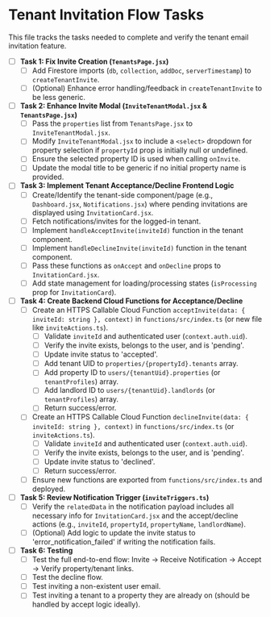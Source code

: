 # Tenant Invitation Flow Tasks

This file tracks the tasks needed to complete and verify the tenant email invitation feature.

- [ ] **Task 1: Fix Invite Creation (`TenantsPage.jsx`)**
    - [ ] Add Firestore imports (`db`, `collection`, `addDoc`, `serverTimestamp`) to `createTenantInvite`.
    - [ ] (Optional) Enhance error handling/feedback in `createTenantInvite` to be less generic.

- [ ] **Task 2: Enhance Invite Modal (`InviteTenantModal.jsx` & `TenantsPage.jsx`)**
    - [ ] Pass the `properties` list from `TenantsPage.jsx` to `InviteTenantModal.jsx`.
    - [ ] Modify `InviteTenantModal.jsx` to include a `<select>` dropdown for property selection if `propertyId` prop is initially null or undefined.
    - [ ] Ensure the selected property ID is used when calling `onInvite`.
    - [ ] Update the modal title to be generic if no initial property name is provided.

- [ ] **Task 3: Implement Tenant Acceptance/Decline Frontend Logic**
    - [ ] Create/Identify the tenant-side component/page (e.g., `Dashboard.jsx`, `Notifications.jsx`) where pending invitations are displayed using `InvitationCard.jsx`.
    - [ ] Fetch notifications/invites for the logged-in tenant.
    - [ ] Implement `handleAcceptInvite(inviteId)` function in the tenant component.
    - [ ] Implement `handleDeclineInvite(inviteId)` function in the tenant component.
    - [ ] Pass these functions as `onAccept` and `onDecline` props to `InvitationCard.jsx`.
    - [ ] Add state management for loading/processing states (`isProcessing` prop for `InvitationCard`).

- [ ] **Task 4: Create Backend Cloud Functions for Acceptance/Decline**
    - [ ] Create an HTTPS Callable Cloud Function `acceptInvite(data: { inviteId: string }, context)` in `functions/src/index.ts` (or new file like `inviteActions.ts`).
        - [ ] Validate `inviteId` and authenticated user (`context.auth.uid`).
        - [ ] Verify the invite exists, belongs to the user, and is 'pending'.
        - [ ] Update invite status to 'accepted'.
        - [ ] Add tenant UID to `properties/{propertyId}.tenants` array.
        - [ ] Add property ID to `users/{tenantUid}.properties` (or `tenantProfiles`) array.
        - [ ] Add landlord ID to `users/{tenantUid}.landlords` (or `tenantProfiles`) array.
        - [ ] Return success/error.
    - [ ] Create an HTTPS Callable Cloud Function `declineInvite(data: { inviteId: string }, context)` in `functions/src/index.ts` (or `inviteActions.ts`).
        - [ ] Validate `inviteId` and authenticated user (`context.auth.uid`).
        - [ ] Verify the invite exists, belongs to the user, and is 'pending'.
        - [ ] Update invite status to 'declined'.
        - [ ] Return success/error.
    - [ ] Ensure new functions are exported from `functions/src/index.ts` and deployed.

- [ ] **Task 5: Review Notification Trigger (`inviteTriggers.ts`)**
    - [ ] Verify the `relatedData` in the notification payload includes all necessary info for `InvitationCard.jsx` and the accept/decline actions (e.g., `inviteId`, `propertyId`, `propertyName`, `landlordName`).
    - [ ] (Optional) Add logic to update the invite status to 'error_notification_failed' if writing the notification fails.

- [ ] **Task 6: Testing**
    - [ ] Test the full end-to-end flow: Invite -> Receive Notification -> Accept -> Verify property/tenant links.
    - [ ] Test the decline flow.
    - [ ] Test inviting a non-existent user email.
    - [ ] Test inviting a tenant to a property they are already on (should be handled by accept logic ideally).
